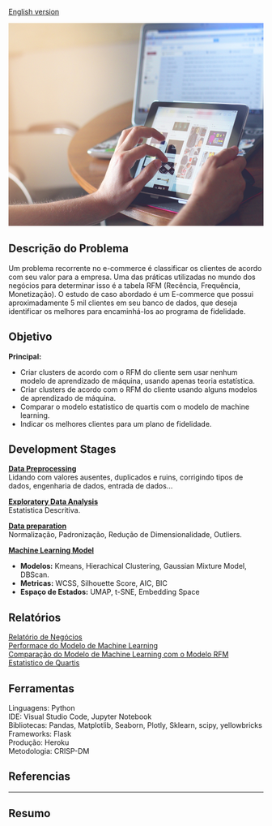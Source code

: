 [English version](https://github.com/alyssonvidal/E-Commerce-Clusterization/blob/main/README_PT.md)

<center><img src="/images/ecommerce2.jpg" alt="logo_ecommerce" width="800" height="400"/></center>

## Descrição do Problema
Um problema recorrente no e-commerce é classificar os clientes de acordo com seu valor para a empresa. Uma das práticas utilizadas no mundo dos negócios para determinar isso é a tabela RFM (Recência, Frequência, Monetização). O estudo de caso abordado é um E-commerce que possui aproximadamente 5 mil clientes em seu banco de dados, que deseja identificar os melhores para encaminhá-los ao programa de fidelidade.

## Objetivo
**Principal:**
* Criar clusters de acordo com o RFM do cliente sem usar nenhum modelo de aprendizado de máquina, usando apenas teoria estatística.
* Criar clusters de acordo com o RFM do cliente usando alguns modelos de aprendizado de máquina.
* Comparar o modelo estatistico de quartis com o modelo de machine learning.
* Indicar os melhores clientes para um plano de fidelidade.


## Development Stages
[**Data Preprocessing**](https://github.com/alyssonvidal/E-Commerce-Clusterization/blob/main/notebooks/part01_preprocessing.ipynb)<br>
Lidando com valores ausentes, duplicados e ruins, corrigindo tipos de dados, engenharia de dados, entrada de dados...

[**Exploratory Data Analysis**](https://github.com/alyssonvidal/E-Commerce-Clusterization/blob/main/notebooks/part02_eda.ipynb)<br>
Estatistica Descritiva.

[**Data preparation**](https://github.com/alyssonvidal/E-Commerce-Clusterization/blob/main/notebooks/part03_data_preparation.ipynb)<br>
Normalização, Padronização, Redução de Dimensionalidade, Outliers.

[**Machine Learning Model**](https://github.com/alyssonvidal/E-Commerce-Clusterization/blob/main/notebooks/part04_rfm_with_ml.ipynb)<br>
* **Modelos:** Kmeans, Hierachical Clustering, Gaussian Mixture Model, DBScan.<br>
* **Metricas:** WCSS, Silhouette Score, AIC, BIC<br>
* **Espaço de Estados:** UMAP, t-SNE, Embedding Space<br>



## Relatórios
[Relatório de Negócios](https://github.com/alyssonvidal/E-Commerce-Clusterization/blob/main/report/model_performace.MD)<br>
[Performace do Modelo de Machine Learning](https://github.com/alyssonvidal/E-Commerce-Clusterization/blob/main/report/model_performace.MD)<br>
[Comparação do Modelo de Machine Learning com o Modelo RFM Estatistico de Quartis](https://github.com/alyssonvidal/E-Commerce-Clusterization/blob/main/report/comparison.md)<br>

## Ferramentas
Linguagens: Python<br>
IDE: Visual Studio Code, Jupyter Notebook<br>
Bibliotecas: Pandas, Matplotlib, Seaborn, Plotly, Sklearn, scipy, yellowbricks<br>
Frameworks: Flask<br>
Produção: Heroku<br>
Metodologia: CRISP-DM<br>

## Referencias

*** 

## Resumo 
